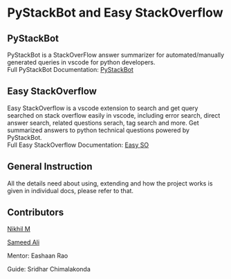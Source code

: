 # PyStackBot and Easy StackOverflow

## PyStackBot
PyStackBot is a StackOverFlow answer summarizer for automated/manually generated queries in vscode for python developers. 
<br/>Full PyStackBot Documentation: [PyStackBot](PyStackBot/README.md)

## Easy StackOverflow
Easy StackOverflow is a vscode extension to search and get query searched on stack overflow easily in vscode, including error search, direct answer search, related questions serach, tag search and more. Get summarized answers to python technical questions powered by PyStackBot. 
<br/>Full Easy StackOverflow Documentation: [Easy SO](EasySO/README.md)

## General Instruction
All the details need about using, extending and how the project works is given in individual docs, please refer to that.

## Contributors
[Nikhil M](https://github.com/officiallynik)

[Sameed Ali](https://github.com/mir-sam-ali)

Mentor: Eashaan Rao

Guide: Sridhar Chimalakonda